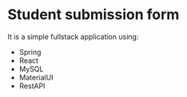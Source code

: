 # Student submission form

It is a simple fullstack application using:

- Spring
- React
- MySQL
- MaterialUI
- RestAPI



